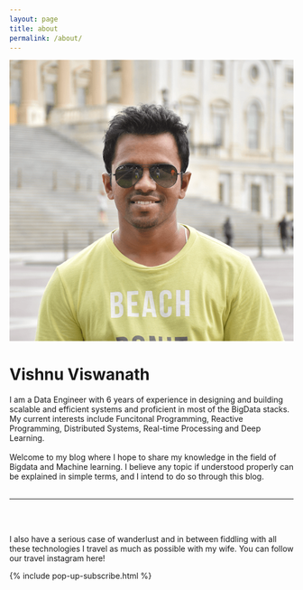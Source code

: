 ```yaml
---
layout: page
title: about
permalink: /about/
---
```


<img class="col one right" src="/img/prof_pic.png">

<!-- This is not end of page, but used here to trigger subscribe popup -->
<div id="end-of-page"><h1><b>Vishnu Viswanath</b></h1></div>
I am a Data Engineer with 6 years of experience in designing and building scalable and efficient systems and proficient in most of the BigData stacks. My current interests include Funcitonal Programming, Reactive Programming, Distributed Systems, Real-time Processing and Deep Learning.<br/><br/>
Welcome to my blog where I hope to share my knowledge in the field of Bigdata and Machine learning. I believe any topic if understood properly can be explained in simple terms, and I intend to do so through this blog.<br/><br/>
<hr/>
<br/>
<span class="contacticon center">
	<a href="mailto:vishnu.viswanath25@gmail.com"><i class="fa fa-envelope-square"></i></a>
	<a href="https://github.com/soniclavier" target="_blank"><i class="fa fa-github-square"></i></a>
	<a href="https://www.linkedin.com/in/vishnuviswanath25" target="_blank"><i class="fa fa-linkedin-square"></i></a>
	<a href="http://stackoverflow.com/users/864624/vishnu-viswanath" target="_blank"><i class="fa fa-stack-exchange"></i></a>
	<a href="https://twitter.com/vishnuviswanath" target="_blank"><i class="fa fa-twitter-square"></i></a>
</span>

<br/>

<a href="https://www.instagram.com/holidaysandhappilyeverafters/" target="_blank"><i class="fa fa-instagram fa-4x insta"></i></a>I also have a serious case of wanderlust and in between fiddling with all these technologies I travel as much as possible with my wife. You can follow our travel instagram here!

{% include pop-up-subscribe.html %}



